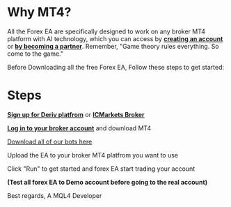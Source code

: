 # Why MT4?
All the Forex EA are specifically designed to work on any broker MT4 platform with AI technology, which you can access by <b><a href="https://provenbinarybot.com/ZeroSpread">creating an account</a></b> or <b><a href="https://provenbinarybot.com/Bot">by becoming a partner</a></b>. Remember, "Game theory rules everything. So come to the game."

Before Downloading all the free Forex EA, Follow these steps to get started:

# Steps
<b><a href="https://provenbinarybot.com/Bot">Sign up for Deriv platfrom</a></b> or <b><a href="https://provenbinarybot.com/ZeroSpread">ICMarkets Broker</a></b>

<b><a href="https://provenbinarybot.com/ZeroSpread">Log in to your broker account</a></b> and download MT4

<a href="https://github.com/DerivBots/Free-Dbots/archive/refs/heads/main.zip">Download all of our bots here</a>

Upload the EA to your broker MT4 platfrom you want to use

Click "Run" to get started and forex EA start trading your account

<b>(Test all forex EA  to Demo account before going to the real account)</b>
  

Best regards, 
A MQL4 Developer
